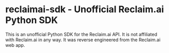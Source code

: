 # reclaimai-sdk - Unofficial Reclaim.ai Python SDK

This is an unofficial Python SDK for the Reclaim.ai API. It is not affiliated with Reclaim.ai in any way.
It was reverse engineered from the Reclaim.ai web app.